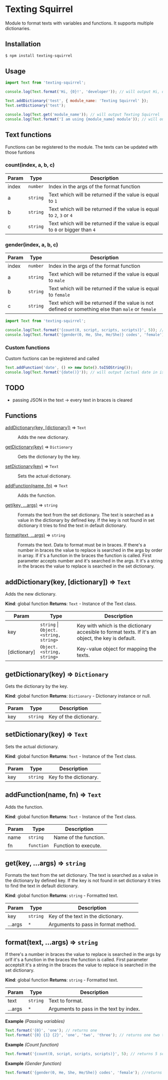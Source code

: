 # Texting Squirrel
Module to format texts with variables and functions. It supports multiple dictionaries.

## Installation
```bash
$ npm install texting-squirrel
```

## Usage
```javascript
import Text from 'texting-squirrel';

console.log(Text.format('Hi, {0}!', 'developer')); // will output Hi, developer!

Text.addDictionary('test', { module_name: 'Texting Squirrel' });
Text.setDictionary('test');

console.log(Text.get('module_name')); // will output Texting Squirrel
console.log(Text.format('I am using {module_name} module')); // will output I am using Texting Squirrel
```

## Text functions
Functions can be registered to the module. The texts can be updated with those funtions

### count(index, a, b, c)
| Param | Type | Description |
| --- | --- | --- |
| index | <code>number</code> | Index in the args of the format function |
| a | <code>string</code> | Text which will be returned if the value is equal to `1` |
| b | <code>string</code> | Text which will be returned if the value is equal to `2`, `3` or `4` |
| c | <code>string</code> | Text which will be returned if the value is equal to `0` or bigger than `4` |

### gender(index, a, b, c)
| Param | Type | Description |
| --- | --- | --- |
| index | <code>number</code> | Index in the args of the format function |
| a | <code>string</code> | Text which will be returned if the value is equal to `male` | 
| b | <code>string</code> | Text which will be returned if the value is equal to `female` |
| c | <code>string</code> | Text which will be returned if the value is not defined or something else than `male` or `female` |

```javascript
import Text from 'texting-squirrel';

console.log(Text.format('{count(0, script, scripts, scripts)}', 5)); // will output 5 scripts
console.log(Text.format('{gender(0, He, She, He/She)} codes', 'female')); // will output She codes
```

### Custom functions
Custom fuctions can be registered and called

```javascript
Text.addFunction('date', () => new Date().toISOString());
console.log(Text.format('{date()}')); // will output [actual date in iso format]
```

## TODO
- passing JSON in the text -> every text in braces is cleared

## Functions

<dl>
<dt><a href="#addDictionary">addDictionary(key, [dictionary])</a> ⇒ <code>Text</code></dt>
<dd><p>Adds the new dictionary.</p>
</dd>
<dt><a href="#getDictionary">getDictionary(key)</a> ⇒ <code>Dictionary</code></dt>
<dd><p>Gets the dictionary by the key.</p>
</dd>
<dt><a href="#setDictionary">setDictionary(key)</a> ⇒ <code>Text</code></dt>
<dd><p>Sets the actual dictionary.</p>
</dd>
<dt><a href="#addFunction">addFunction(name, fn)</a> ⇒ <code>Text</code></dt>
<dd><p>Adds the function.</p>
</dd>
<dt><a href="#get">get(key, ...args)</a> ⇒ <code>string</code></dt>
<dd><p>Formats the text from the set dictionary. The text is searched as a value in the dictionary by defined key. If the key is not found in set dictionary it tries to find the text in default dictionary.</p>
</dd>
<dt><a href="#format">format(text, ...args)</a> ⇒ <code>string</code></dt>
<dd><p>Formats the text. Data to format must be in braces.
If there&#39;s a number in braces the value to replace is searched in the args by order in array.
If it&#39;s a function in the braces the function is called. First parameter accepts number and it&#39;s searched in the args.
It it&#39;s a string in the braces the value to replace is searched in the set dictionary.</p>
</dd>
</dl>

<a name="addDictionary"></a>

## addDictionary(key, [dictionary]) ⇒ <code>Text</code>
Adds the new dictionary.

**Kind**: global function
**Returns**: <code>Text</code> - Instance of the Text class.

| Param | Type | Description |
| --- | --- | --- |
| key | <code>string</code> \| <code>Object.&lt;string, string&gt;</code> | Key with which is the dictionary accesible to format texts. If it's an object, the key is default. |
| [dictionary] | <code>Object.&lt;string, string&gt;</code> | Key-value object for mapping the texts. |

<a name="getDictionary"></a>

## getDictionary(key) ⇒ <code>Dictionary</code>
Gets the dictionary by the key.

**Kind**: global function
**Returns**: <code>Dictionary</code> - Dictionary instance or null.

| Param | Type | Description |
| --- | --- | --- |
| key | <code>string</code> | Key of the dictionary. |

<a name="setDictionary"></a>

## setDictionary(key) ⇒ <code>Text</code>
Sets the actual dictionary.

**Kind**: global function
**Returns**: <code>Text</code> - Instance of the Text class.

| Param | Type | Description |
| --- | --- | --- |
| key | <code>string</code> | Key fo the dictionary. |

<a name="addFunction"></a>

## addFunction(name, fn) ⇒ <code>Text</code>
Adds the function.

**Kind**: global function
**Returns**: <code>Text</code> - Instance of the Text class.

| Param | Type | Description |
| --- | --- | --- |
| name | <code>string</code> | Name of the function. |
| fn | <code>function</code> | Function to execute. |

<a name="get"></a>

## get(key, ...args) ⇒ <code>string</code>
Formats the text from the set dictionary. The text is searched as a value in the dictionary by defined key. If the key is not found in set dictionary it tries to find the text in default dictionary.

**Kind**: global function
**Returns**: <code>string</code> - Formatted text.

| Param | Type | Description |
| --- | --- | --- |
| key | <code>string</code> | Key of the text in the dictionary. |
| ...args | <code>\*</code> | Arguments to pass in format method. |

<a name="format"></a>

## format(text, ...args) ⇒ <code>string</code>
If there's a number in braces the value to replace is searched in the args by orIf it's a function in the braces the function is called. First parameter acceptsIt it's a string in the braces the value to replace is searched in the set dictionary.

**Kind**: global function
**Returns**: <code>string</code> - Formatted text.

| Param | Type | Description |
| --- | --- | --- |
| text | <code>string</code> | Text to format. |
| ...args | <code>\*</code> | Arguments to pass in the text by index. |

**Example** *(Passing variables)*
```js
Text.format('{0}', 'one'); // returns one
Text.format('{0} {1} {2}', 'one', 'two', 'three'); // returns one two three
```
**Example** *(Count function)*
```js
Text.format('{count(0, script, scripts, scripts)}', 5); // returns 5 scripts
```
**Example** *(Gender function)*
```js
Text.format('{gender(0, He, She, He/She)} codes', 'female'); //returns She codes
```

